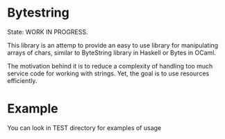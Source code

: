 # Bytestring

State: WORK IN PROGRESS.

This library is an attemp to provide an easy to use library for manipulating arrays of chars, similar to ByteString library in Haskell or Bytes in OCaml.

The motivation behind it is to reduce a complexity of handling too much service code for working with strings. Yet, the goal is to use resources efficiently.

# Example

You can look in TEST directory for examples of usage



